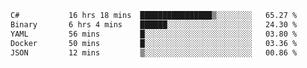 <!--START_SECTION:waka-->

```txt
C#           16 hrs 18 mins  ████████████████▒░░░░░░░░   65.27 %
Binary       6 hrs 4 mins    ██████░░░░░░░░░░░░░░░░░░░   24.30 %
YAML         56 mins         █░░░░░░░░░░░░░░░░░░░░░░░░   03.80 %
Docker       50 mins         █░░░░░░░░░░░░░░░░░░░░░░░░   03.36 %
JSON         12 mins         ▒░░░░░░░░░░░░░░░░░░░░░░░░   00.86 %
```

<!--END_SECTION:waka-->
